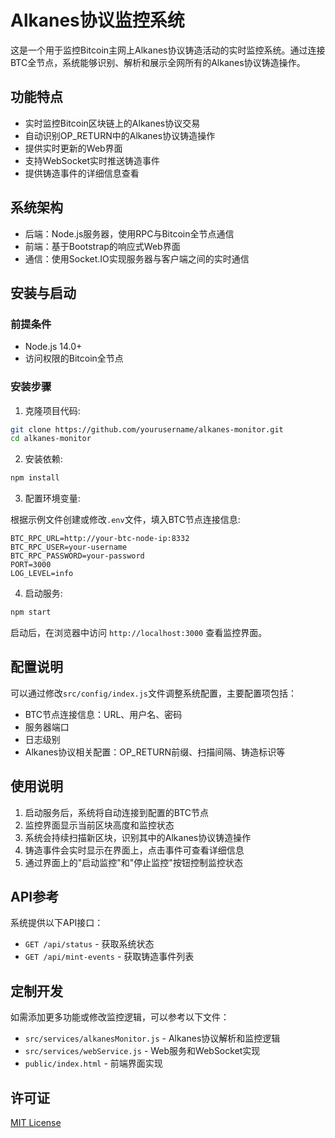 # Alkanes协议监控系统

这是一个用于监控Bitcoin主网上Alkanes协议铸造活动的实时监控系统。通过连接BTC全节点，系统能够识别、解析和展示全网所有的Alkanes协议铸造操作。

## 功能特点

- 实时监控Bitcoin区块链上的Alkanes协议交易
- 自动识别OP_RETURN中的Alkanes协议铸造操作
- 提供实时更新的Web界面
- 支持WebSocket实时推送铸造事件
- 提供铸造事件的详细信息查看

## 系统架构

- 后端：Node.js服务器，使用RPC与Bitcoin全节点通信
- 前端：基于Bootstrap的响应式Web界面
- 通信：使用Socket.IO实现服务器与客户端之间的实时通信

## 安装与启动

### 前提条件

- Node.js 14.0+
- 访问权限的Bitcoin全节点

### 安装步骤

1. 克隆项目代码:

```bash
git clone https://github.com/yourusername/alkanes-monitor.git
cd alkanes-monitor
```

2. 安装依赖:

```bash
npm install
```

3. 配置环境变量:

根据示例文件创建或修改`.env`文件，填入BTC节点连接信息:

```
BTC_RPC_URL=http://your-btc-node-ip:8332
BTC_RPC_USER=your-username
BTC_RPC_PASSWORD=your-password
PORT=3000
LOG_LEVEL=info
```

4. 启动服务:

```bash
npm start
```

启动后，在浏览器中访问 `http://localhost:3000` 查看监控界面。

## 配置说明

可以通过修改`src/config/index.js`文件调整系统配置，主要配置项包括：

- BTC节点连接信息：URL、用户名、密码
- 服务器端口
- 日志级别
- Alkanes协议相关配置：OP_RETURN前缀、扫描间隔、铸造标识等

## 使用说明

1. 启动服务后，系统将自动连接到配置的BTC节点
2. 监控界面显示当前区块高度和监控状态
3. 系统会持续扫描新区块，识别其中的Alkanes协议铸造操作
4. 铸造事件会实时显示在界面上，点击事件可查看详细信息
5. 通过界面上的"启动监控"和"停止监控"按钮控制监控状态

## API参考

系统提供以下API接口：

- `GET /api/status` - 获取系统状态
- `GET /api/mint-events` - 获取铸造事件列表

## 定制开发

如需添加更多功能或修改监控逻辑，可以参考以下文件：

- `src/services/alkanesMonitor.js` - Alkanes协议解析和监控逻辑
- `src/services/webService.js` - Web服务和WebSocket实现
- `public/index.html` - 前端界面实现

## 许可证

[MIT License](LICENSE) 